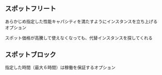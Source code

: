 ## スポットフリート

あらかじめ指定した性能キャパシティを満たすようにインスタンスを立ち上げるオプション

スポット価格が高騰して使えなくなっても、代替インスタンスを探してくれる

## スポットブロック

指定した時間（最大６時間）は稼働を保証するオプション
